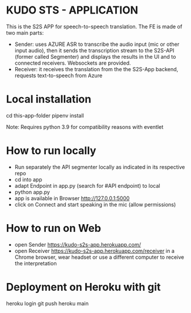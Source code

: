 # KUDO STS - APPLICATION

This is the S2S APP for speech-to-speech translation. The FE is made of two main parts:

- Sender: uses AZURE ASR to transcribe the audio input (mic or other input audio), then it sends the transcription stream to the S2S-API (former called Segmenter) and displays the results in the UI and to connected receivers. Websockets are provided. 
- Receiver: it receives the translation from the the S2S-App backend, requests text-to-speech from Azure

# Local installation

cd this-app-folder
pipenv install

Note: Requires python 3.9 for compatibility reasons with eventlet 

# How to run locally
- Run separately the API segmenter locally as indicated in its respective repo
- cd into app
- adapt Endpoint in app.py (search for #API endpoint) to local
- python app.py
- app is available in Browser http://127.0.0.1:5000
- click on Connect and start speaking in the mic (allow permissions)

# How to run on Web
- open Sender https://kudo-s2s-app.herokuapp.com/
- open Receiver https://kudo-s2s-app.herokuapp.com/receiver in a Chrome browser, wear headset or use a different computer to receive the interpretation

# Deployment on Heroku with git

heroku login
git push heroku main

 

